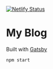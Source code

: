 [![Netlify Status](https://api.netlify.com/api/v1/badges/79cca1bc-1628-483d-9f10-02dea2b4e302/deploy-status)](https://app.netlify.com/sites/elated-euclid-6fa10f/deploys)

# My Blog
Built with [Gatsby](https://www.gatsbyjs.org)

`npm start`


